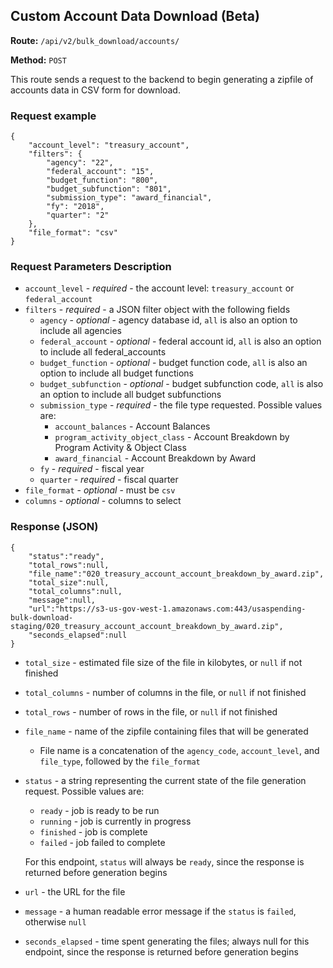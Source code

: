 ## Custom Account Data Download (Beta)
**Route:** `/api/v2/bulk_download/accounts/`

**Method:** `POST`

This route sends a request to the backend to begin generating a zipfile of accounts data in CSV form for download.

### Request example

```
{
    "account_level": "treasury_account",
    "filters": {
        "agency": "22",
        "federal_account": "15",
        "budget_function": "800",
        "budget_subfunction": "801",
        "submission_type": "award_financial",
        "fy": "2018",
        "quarter": "2"
    },
    "file_format": "csv"
}
```

### Request Parameters Description
* `account_level` - *required* - the account level: `treasury_account` or `federal_account`
* `filters` - *required* - a JSON filter object with the following fields
    * `agency` - *optional* - agency database id, `all` is also an option to include all agencies
    * `federal_account` - *optional* - federal account id, `all` is also an option to include all federal_accounts
    * `budget_function` - *optional* - budget function code, `all` is also an option to include all budget functions
    * `budget_subfunction` - *optional* - budget subfunction code, `all` is also an option to include all budget subfunctions
    * `submission_type` - *required* - the file type requested. Possible values are:
        * `account_balances` - Account Balances
        * `program_activity_object_class` - Account Breakdown by Program Activity & Object Class
        * `award_financial` - Account Breakdown by Award
    * `fy` - *required* - fiscal year
    * `quarter` - *required* - fiscal quarter
* `file_format` - *optional* - must be `csv`
* `columns` - *optional* - columns to select

### Response (JSON)

```
{
    "status":"ready",
    "total_rows":null,
    "file_name":"020_treasury_account_account_breakdown_by_award.zip",
    "total_size":null,
    "total_columns":null,
    "message":null,
    "url":"https://s3-us-gov-west-1.amazonaws.com:443/usaspending-bulk-download-staging/020_treasury_account_account_breakdown_by_award.zip",
    "seconds_elapsed":null
}
```

* `total_size` - estimated file size of the file in kilobytes, or `null` if not finished
* `total_columns` - number of columns in the file, or `null` if not finished
* `total_rows` - number of rows in the file, or `null` if not finished
* `file_name` - name of the zipfile containing files that will be generated
    * File name is a concatenation of the `agency_code`, `account_level`, and `file_type`, followed by the `file_format`
* `status` - a string representing the current state of the file generation request. Possible values are:
    * `ready` - job is ready to be run
    * `running` - job is currently in progress
    * `finished` - job is complete
    * `failed` - job failed to complete

    For this endpoint, `status` will always be `ready`, since the response is returned before generation begins
* `url` - the URL for the file
* `message` - a human readable error message if the `status` is `failed`, otherwise `null`
* `seconds_elapsed` - time spent generating the files; always null for this endpoint, since the response is returned before generation begins

